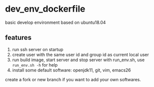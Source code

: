 # dev_env_dockerfile

basic develop environment based on ubuntu18.04

## features

1. run ssh server on startup
2. create user with the same user id and group id as current local user
3. run build image, start server and stop server with run_env.sh, use `run_env.sh -h`
   for help
4. install some default software: openjdk11, git, vim, emacs26

create a fork or new branch if you want to add your own softwares.
